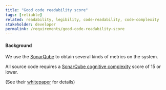 ```yaml
---
title: "Good code readability score"
tags: [reliable]
related: readability, legibility, code-readability, code-complexity
stakeholder: developer
permalink: /requirements/good-code-readability-score
---
```


<div class="quality-requirement" markdown="1">

#### Background

We use the [SonarQube](https://www.sonarsource.com/open-source-editions/) to obtain several kinds of metrics on the system.

All source code requires a [SonarQube cognitive complexity](https://www.sonarsource.com/blog/cognitive-complexity-because-testability-understandability/) score of 15 or lower.

(See their [whitepaper](https://www.sonarsource.com/resources/cognitive-complexity/) for details)
</div><br>




